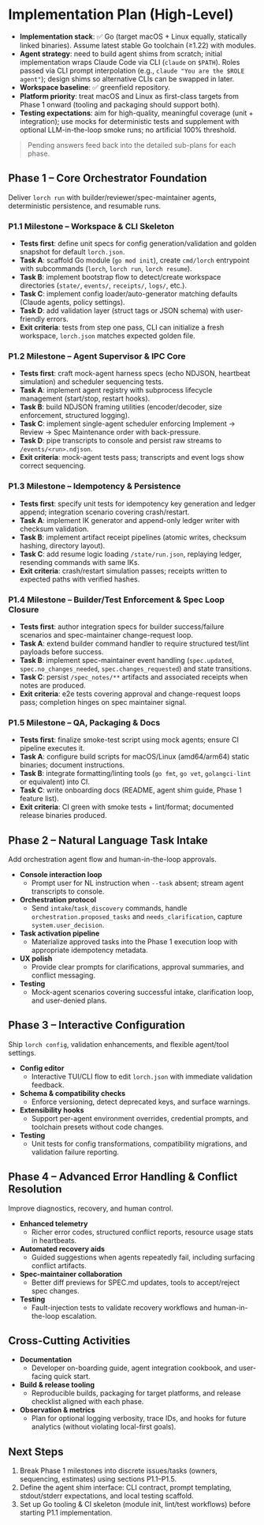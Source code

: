 # Implementation Plan (High-Level)

- **Implementation stack**: ✅ Go (target macOS + Linux equally, statically linked binaries). Assume latest stable Go toolchain (≥1.22) with modules.
- **Agent strategy**: need to build agent shims from scratch; initial implementation wraps Claude Code via CLI (`claude` on `$PATH`). Roles passed via CLI prompt interpolation (e.g., `claude "You are the $ROLE agent"`); design shims so alternative CLIs can be swapped in later.
- **Workspace baseline**: ✅ greenfield repository.
- **Platform priority**: treat macOS and Linux as first-class targets from Phase 1 onward (tooling and packaging should support both).
- **Testing expectations**: aim for high-quality, meaningful coverage (unit + integration); use mocks for deterministic tests and supplement with optional LLM-in-the-loop smoke runs; no artificial 100% threshold.

> Pending answers feed back into the detailed sub-plans for each phase.

## Phase 1 – Core Orchestrator Foundation
Deliver `lorch run` with builder/reviewer/spec-maintainer agents, deterministic persistence, and resumable runs.

### P1.1 Milestone – Workspace & CLI Skeleton
- **Tests first**: define unit specs for config generation/validation and golden snapshot for default `lorch.json`.
- **Task A**: scaffold Go module (`go mod init`), create `cmd/lorch` entrypoint with subcommands (`lorch`, `lorch run`, `lorch resume`).
- **Task B**: implement bootstrap flow to detect/create workspace directories (`state/`, `events/`, `receipts/`, `logs/`, etc.).
- **Task C**: implement config loader/auto-generator matching defaults (Claude agents, policy settings).
- **Task D**: add validation layer (struct tags or JSON schema) with user-friendly errors.
- **Exit criteria**: tests from step one pass, CLI can initialize a fresh workspace, `lorch.json` matches expected golden file.

### P1.2 Milestone – Agent Supervisor & IPC Core
- **Tests first**: craft mock-agent harness specs (echo NDJSON, heartbeat simulation) and scheduler sequencing tests.
- **Task A**: implement agent registry with subprocess lifecycle management (start/stop, restart hooks).
- **Task B**: build NDJSON framing utilities (encoder/decoder, size enforcement, structured logging).
- **Task C**: implement single-agent scheduler enforcing Implement → Review → Spec Maintenance order with back-pressure.
- **Task D**: pipe transcripts to console and persist raw streams to `/events/<run>.ndjson`.
- **Exit criteria**: mock-agent tests pass; transcripts and event logs show correct sequencing.

### P1.3 Milestone – Idempotency & Persistence
- **Tests first**: specify unit tests for idempotency key generation and ledger append; integration scenario covering crash/restart.
- **Task A**: implement IK generator and append-only ledger writer with checksum validation.
- **Task B**: implement artifact receipt pipelines (atomic writes, checksum hashing, directory layout).
- **Task C**: add resume logic loading `/state/run.json`, replaying ledger, resending commands with same IKs.
- **Exit criteria**: crash/restart simulation passes; receipts written to expected paths with verified hashes.

### P1.4 Milestone – Builder/Test Enforcement & Spec Loop Closure
- **Tests first**: author integration specs for builder success/failure scenarios and spec-maintainer change-request loop.
- **Task A**: extend builder command handler to require structured test/lint payloads before success.
- **Task B**: implement spec-maintainer event handling (`spec.updated`, `spec.no_changes_needed`, `spec.changes_requested`) and state transitions.
- **Task C**: persist `/spec_notes/**` artifacts and associated receipts when notes are produced.
- **Exit criteria**: e2e tests covering approval and change-request loops pass; completion hinges on spec maintainer signal.

### P1.5 Milestone – QA, Packaging & Docs
- **Tests first**: finalize smoke-test script using mock agents; ensure CI pipeline executes it.
- **Task A**: configure build scripts for macOS/Linux (amd64/arm64) static binaries; document instructions.
- **Task B**: integrate formatting/linting tools (`go fmt`, `go vet`, `golangci-lint` or equivalent) into CI.
- **Task C**: write onboarding docs (README, agent shim guide, Phase 1 feature list).
- **Exit criteria**: CI green with smoke tests + lint/format; documented release binaries produced.

## Phase 2 – Natural Language Task Intake
Add orchestration agent flow and human-in-the-loop approvals.

- **Console interaction loop**
  - Prompt user for NL instruction when `--task` absent; stream agent transcripts to console.
- **Orchestration protocol**
  - Send `intake`/`task_discovery` commands, handle `orchestration.proposed_tasks` and `needs_clarification`, capture `system.user_decision`.
- **Task activation pipeline**
  - Materialize approved tasks into the Phase 1 execution loop with appropriate idempotency metadata.
- **UX polish**
  - Provide clear prompts for clarifications, approval summaries, and conflict messaging.
- **Testing**
  - Mock-agent scenarios covering successful intake, clarification loop, and user-denied plans.

## Phase 3 – Interactive Configuration
Ship `lorch config`, validation enhancements, and flexible agent/tool settings.

- **Config editor**
  - Interactive TUI/CLI flow to edit `lorch.json` with immediate validation feedback.
- **Schema & compatibility checks**
  - Enforce versioning, detect deprecated keys, and surface warnings.
- **Extensibility hooks**
  - Support per-agent environment overrides, credential prompts, and toolchain presets without code changes.
- **Testing**
  - Unit tests for config transformations, compatibility migrations, and validation failure reporting.

## Phase 4 – Advanced Error Handling & Conflict Resolution
Improve diagnostics, recovery, and human control.

- **Enhanced telemetry**
  - Richer error codes, structured conflict reports, resource usage stats in heartbeats.
- **Automated recovery aids**
  - Guided suggestions when agents repeatedly fail, including surfacing conflict artifacts.
- **Spec-maintainer collaboration**
  - Better diff previews for SPEC.md updates, tools to accept/reject spec changes.
- **Testing**
  - Fault-injection tests to validate recovery workflows and human-in-the-loop escalation.

## Cross-Cutting Activities
- **Documentation**
  - Developer on-boarding guide, agent integration cookbook, and user-facing quick start.
- **Build & release tooling**
  - Reproducible builds, packaging for target platforms, and release checklist aligned with each phase.
- **Observation & metrics**
  - Plan for optional logging verbosity, trace IDs, and hooks for future analytics (without violating local-first goals).

## Next Steps
1. Break Phase 1 milestones into discrete issues/tasks (owners, sequencing, estimates) using sections P1.1–P1.5.
2. Define the agent shim interface: CLI contract, prompt templating, stdout/stderr expectations, and local testing scaffold.
3. Set up Go tooling & CI skeleton (module init, lint/test workflows) before starting P1.1 implementation.
